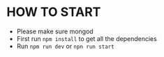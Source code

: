 # HOW TO START 

- Please make sure mongod
- First run `npm install` to get all the dependencies
- Run `npm run dev` or `npn run start`
